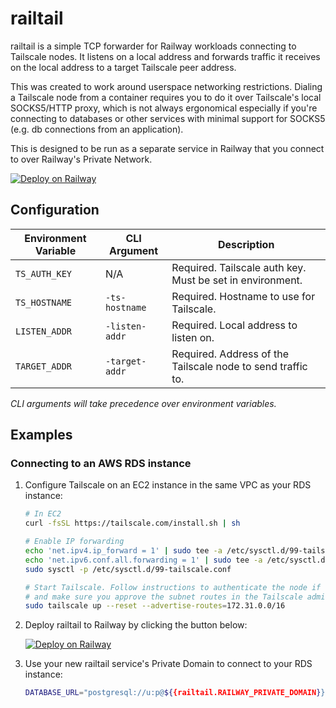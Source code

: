 # railtail

railtail is a simple TCP forwarder for Railway workloads connecting to
Tailscale nodes. It listens on a local address and forwards traffic it
receives on the local address to a target Tailscale peer address.

This was created to work around userspace networking restrictions. Dialing a
Tailscale node from a container requires you to do it over Tailscale's
local SOCKS5/HTTP proxy, which is not always ergonomical especially if
you're connecting to databases or other services with minimal support
for SOCKS5 (e.g. db connections from an application).

This is designed to be run as a separate service in Railway that you
connect to over Railway's Private Network.

[![Deploy on Railway](https://railway.com/button.svg)](https://railway.com/template/YIGsfy?referralCode=EPXG5z)

## Configuration

| Environment Variable | CLI Argument   | Description                                                 |
| -------------------- | -------------- | ----------------------------------------------------------- |
| `TS_AUTH_KEY`        | N/A            | Required. Tailscale auth key. Must be set in environment.   |
| `TS_HOSTNAME`        | `-ts-hostname` | Required. Hostname to use for Tailscale.                    |
| `LISTEN_ADDR`        | `-listen-addr` | Required. Local address to listen on.                       |
| `TARGET_ADDR`        | `-target-addr` | Required. Address of the Tailscale node to send traffic to. |

_CLI arguments will take precedence over environment variables._

## Examples

### Connecting to an AWS RDS instance

1. Configure Tailscale on an EC2 instance in the same VPC as your RDS instance:

   ```sh
   # In EC2
   curl -fsSL https://tailscale.com/install.sh | sh

   # Enable IP forwarding
   echo 'net.ipv4.ip_forward = 1' | sudo tee -a /etc/sysctl.d/99-tailscale.conf
   echo 'net.ipv6.conf.all.forwarding = 1' | sudo tee -a /etc/sysctl.d/99-tailscale.conf
   sudo sysctl -p /etc/sysctl.d/99-tailscale.conf

   # Start Tailscale. Follow instructions to authenticate the node if needed,
   # and make sure you approve the subnet routes in the Tailscale admin console
   sudo tailscale up --reset --advertise-routes=172.31.0.0/16
   ```

2. Deploy railtail to Railway by clicking the button below:

   [![Deploy on Railway](https://railway.com/button.svg)](https://railway.com/template/YIGsfy?referralCode=EPXG5z)

3. Use your new railtail service's Private Domain to connect to your RDS instance:

   ```sh
   DATABASE_URL="postgresql://u:p@${{railtail.RAILWAY_PRIVATE_DOMAIN}}:5432/dbname"
   ```
